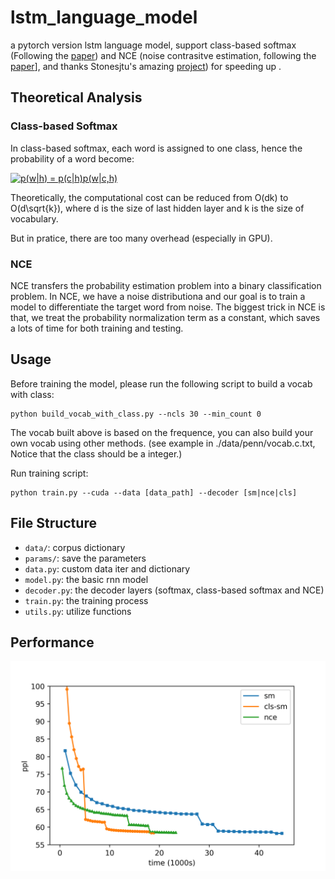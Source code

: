 # lstm_language_model

a pytorch version lstm language model, support class-based softmax (Following the [paper](https://arxiv.org/pdf/1602.01576.pdf)) and NCE (noise contrasitve estimation, following the [paper](https://www.cs.toronto.edu/~amnih/papers/ncelm.pdf)], and thanks Stonesjtu's amazing [project](https://github.com/Stonesjtu/Pytorch-NCE)) for speeding up .

## Theoretical Analysis

### Class-based Softmax

In class-based softmax, each word is assigned to one class, hence the probability of a word become:

<a href="https://www.codecogs.com/eqnedit.php?latex=p(w|h)&space;=&space;p(c|h)p(w|c,h)" target="_blank"><img src="https://latex.codecogs.com/gif.latex?p(w|h)&space;=&space;p(c|h)p(w|c,h)" title="p(w|h) = p(c|h)p(w|c,h)" /></a>

Theoretically, the computational cost can be reduced from O(dk) to O(d\sqrt{k}), where d is the size of last hidden layer and k is the size of vocabulary.

But in pratice, there are too many overhead (especially in GPU).

### NCE

NCE transfers the probability estimation problem into a binary classification problem. In NCE, we have a noise distributiona and our goal is to train a model to differentiate the target word from noise. The biggest trick in NCE is that, we treat the probability normalization term as a constant, which saves a lots of time for both training and testing.

## Usage 

Before training the model, please run the following script to build a vocab with class:

```
python build_vocab_with_class.py --ncls 30 --min_count 0
```

The vocab built above is based on the frequence, you can also build your own vocab using other methods. (see example in ./data/penn/vocab.c.txt, Notice that the class should be a integer.)

Run training script:
```
python train.py --cuda --data [data_path] --decoder [sm|nce|cls]
```

## File Structure
 - `data/`: corpus dictionary
 - `params/`: save the parameters
 - `data.py`: custom data iter and dictionary
 - `model.py`: the basic rnn model
 - `decoder.py`: the decoder layers (softmax, class-based softmax and NCE)
 - `train.py`: the training process
 - `utils.py`: utilize functions

## Performance
![experiments on swb (6W vocab)](./res/ppl.png)

